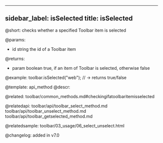 
---
sidebar_label: isSelected
title: isSelected
---          

@short: checks whether a specified Toolbar item is selected


@params:
- id	string  the id of a Toolbar item

@returns:
- param	boolean     true, if an item of Toolbar is selected, otherwise false


@example:
toolbar.isSelected("web"); // -> returns true/false


@template: api_method
@descr:

@related: toolbar/common_methods.md#checkingifatoolbaritemisselected

@relatedapi:
toolbar/api/toolbar_select_method.md
toolbar/api/toolbar_unselect_method.md
toolbar/api/toolbar_getselected_method.md

@relatedsample:
toolbar/03_usage/06_select_unselect.html

@changelog:
added in v7.0

